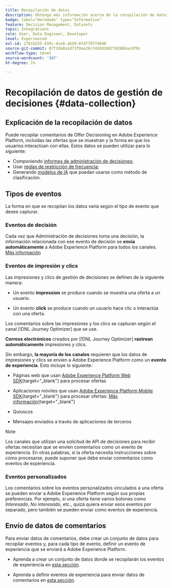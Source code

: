 ```yaml
---
title: Recopilación de datos
description: Obtenga más información acerca de la recopilación de datos de comentarios de Administración de decisiones
badge: label="Heredado" type="Informative"
feature: Decision Management, Datasets
topic: Integrations
role: User, Data Engineer, Developer
level: Experienced
exl-id: 278cb255-439c-4ce8-ab59-07df79774b98
source-git-commit: 87f3da0a1d73f9aa26c7420d260778286bacdf0c
workflow-type: tm+mt
source-wordcount: '387'
ht-degree: 1%

---
```


# Recopilación de datos de gestión de decisiones {#data-collection}

## Explicación de la recopilación de datos

Puede recopilar comentarios de Offer Decisioning en Adobe Experience Platform, incluidas las ofertas que se muestran y la forma en que los usuarios interactúan con ellas. Estos datos se pueden utilizar para lo siguiente:
* Componiendo [informes de administración de decisiones](../reports/get-started-events.md);
* Usar [reglas de restricción de frecuencia](../offer-library/add-constraints.md#capping);
* Generando [modelos de IA](../ranking/create-ranking-strategies.md) que puedan usarse como método de clasificación.

## Tipos de eventos

La forma en que se recopilan los datos varía según el tipo de evento que desee capturar.

### Eventos de decisión

Cada vez que Administración de decisiones toma una decisión, la información relacionada con ese evento de decisión se **envía automáticamente** a Adobe Experience Platform para todos los canales. [Más información](../reports/get-started-events.md)

### Eventos de impresión y clics

Las impresiones y clics de gestión de decisiones se definen de la siguiente manera:

* Un evento **impression** se produce cuando se muestra una oferta a un usuario.

* Un evento **click** se produce cuando un usuario hace clic o interactúa con una oferta.

Los comentarios sobre las impresiones y los clics se capturan según el canal [!DNL Journey Optimizer] que se use.

**Correos electrónicos** creados por [!DNL Journey Optimizer] **rastrean automáticamente** impresiones y clics.

Sin embargo, **la mayoría de los canales** requieren que los datos de impresiones y clics se envíen a Adobe Experience Platform como un **evento de experiencia**. Esto incluye lo siguiente:

* Páginas web que usan [Adobe Experience Platform Web SDK](https://experienceleague.adobe.com/docs/experience-platform/edge/home.html?lang=es){target="_blank"} para procesar ofertas

* Aplicaciones móviles que usan [Adobe Experience Platform Mobile SDK](https://experienceleague.adobe.com/docs/platform-learn/data-collection/mobile-sdk/overview.html?lang=es){target="_blank"} para procesar ofertas: [Más información](https://developer.adobe.com/client-sdks/documentation/adobe-journey-optimizer-decisioning/#ab-sj-tracking-servers){target="_blank"}
* Quioscos
* Mensajes enviados a través de aplicaciones de terceros
  <!--Mobile push notifications authored by [!DNL Journey Optimizer] - [Learn more](https://developer.adobe.com/client-sdks/documentation/adobe-journey-optimizer/api-reference/#handlenotificationresponse){target="_blank"}-->

>[!NOTE]
>
>Los canales que utilizan una solicitud de API de decisiones para recibir ofertas necesitan que se envíen comentarios como un evento de experiencia. En otras palabras, si la oferta necesita instrucciones sobre cómo procesarse, puede suponer que debe enviar comentarios como eventos de experiencia.

### Eventos personalizados

Los comentarios sobre los eventos personalizados vinculados a una oferta se pueden enviar a Adobe Experience Platform según sus propias preferencias. Por ejemplo, si una oferta tiene varios botones como *Interesado*, *No interesado*, etc., quizá quiera enviar esos eventos por separado, pero también se pueden enviar como eventos de experiencia.

## Envío de datos de comentarios

Para enviar datos de comentarios, debe crear un conjunto de datos para recopilar eventos y, para cada tipo de evento, definir un evento de experiencia que se enviará a Adobe Experience Platform.

* Aprenda a crear un conjunto de datos donde se recopilarán los eventos de experiencia en [esta sección](create-dataset.md).

* Aprenda a definir eventos de experiencia para enviar datos de comentarios en [esta sección](schema-requirement.md).
